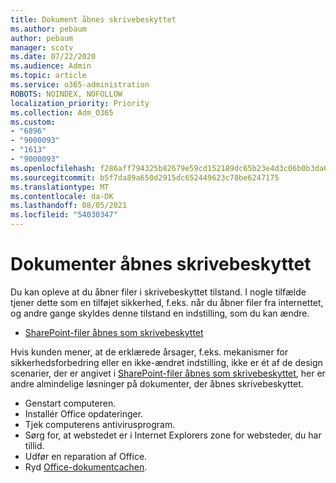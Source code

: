 ```yaml
---
title: Dokument åbnes skrivebeskyttet
ms.author: pebaum
author: pebaum
manager: scotv
ms.date: 07/22/2020
ms.audience: Admin
ms.topic: article
ms.service: o365-administration
ROBOTS: NOINDEX, NOFOLLOW
localization_priority: Priority
ms.collection: Adm_O365
ms.custom:
- "6896"
- "9000093"
- "1613"
- "9000093"
ms.openlocfilehash: f286aff794325b82679e59cd152189dc65b23e4d3c06b0b3da65851cd767bbaa
ms.sourcegitcommit: b5f7da89a650d2915dc652449623c78be6247175
ms.translationtype: MT
ms.contentlocale: da-DK
ms.lasthandoff: 08/05/2021
ms.locfileid: "54030347"
---
```

# <a name="documents-opening-in-read-only"></a>Dokumenter åbnes skrivebeskyttet

Du kan opleve at du åbner filer i skrivebeskyttet tilstand. I nogle tilfælde tjener dette som en tilføjet sikkerhed, f.eks. når du åbner filer fra internettet, og andre gange skyldes denne tilstand en indstilling, som du kan ændre.

- [SharePoint-filer åbnes som skrivebeskyttet](https://docs.microsoft.com/sharepoint/troubleshoot/lists-and-libraries/files-open-as-read-only-and-cannot-check-in-or-out)

Hvis kunden mener, at de erklærede årsager, f.eks. mekanismer for sikkerhedsforbedring eller en ikke-ændret indstilling, ikke er ét af de design scenarier, der er angivet i [SharePoint-filer åbnes som skrivebeskyttet](https://docs.microsoft.com/sharepoint/troubleshoot/lists-and-libraries/files-open-as-read-only-and-cannot-check-in-or-out), her er andre almindelige løsninger på dokumenter, der åbnes skrivebeskyttet.

- Genstart computeren.
- Installér Office opdateringer.
- Tjek computerens antivirusprogram.
- Sørg for, at webstedet er i Internet Explorers zone for websteder, du har tillid.
- Udfør en reparation af Office.
- Ryd [Office-dokumentcachen](https://support.microsoft.com/office/delete-your-office-document-cache-b1d3765e-d71b-4bb8-99ca-acd22c42995d?ui=en-us&rs=en-us&ad=us).

